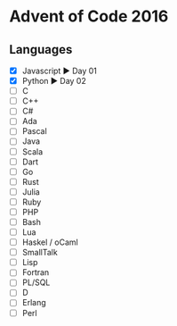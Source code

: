 # Advent of Code 2016

## Languages

- [x] Javascript ▶︎ Day 01
- [x] Python ▶︎ Day 02
- [ ] C
- [ ] C++
- [ ] C#
- [ ] Ada
- [ ] Pascal
- [ ] Java
- [ ] Scala
- [ ] Dart
- [ ] Go
- [ ] Rust
- [ ] Julia
- [ ] Ruby
- [ ] PHP
- [ ] Bash
- [ ] Lua
- [ ] Haskel / oCaml
- [ ] SmallTalk
- [ ] Lisp
- [ ] Fortran
- [ ] PL/SQL
- [ ] D
- [ ] Erlang
- [ ] Perl